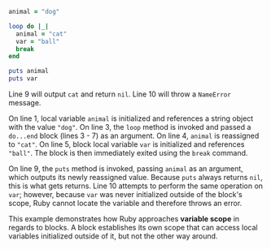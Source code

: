 ```Ruby
animal = "dog"

loop do |_|  
  animal = "cat"  
  var = "ball"  
  break
end

puts animal
puts var
```
Line 9 will output `cat` and return `nil`. Line 10 will throw a `NameError` message.

On line 1, local variable `animal` is initialized and references a string object with the value `"dog"`. On line 3, the `loop` method is invoked and passed a `do...end` block (lines 3 - 7) as an argument. On line 4, `animal` is reassigned to `"cat"`. On line 5, block local variable `var` is initialized and references `"ball"`. The block is then immediately exited using the `break` command.

On line 9, the `puts` method is invoked, passing `animal` as an argument, which outputs its newly reassigned value. Because `puts` always returns `nil`, this is what gets returns. Line 10 attempts to perform the same operation on `var`; however, because `var` was never initialized outside of the block's scope, Ruby cannot locate the variable and therefore throws an error.

This example demonstrates how Ruby approaches **variable scope** in regards to blocks. A block establishes its own scope that can access local variables initialized outside of it, but not the other way around.
